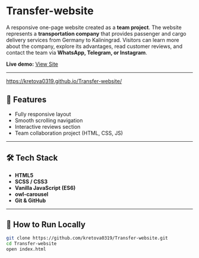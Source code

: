 # Transfer-website

A responsive one-page website created as a **team project**.
The website represents a **transportation company** that provides passenger and cargo delivery services from Germany to Kaliningrad.
Visitors can learn more about the company, explore its advantages, read customer reviews, and contact the team via **WhatsApp, Telegram, or Instagram**.

**Live demo:**
[View Site](https://kretova0319.github.io/Transfer-website/)

---

https://kretova0319.github.io/Transfer-website/

## 🧩 Features

- Fully responsive layout
- Smooth scrolling navigation
- Interactive reviews section
- Team collaboration project (HTML, CSS, JS)

---

## 🛠️ Tech Stack

- **HTML5**
- **SCSS / CSS3**
- **Vanilla JavaScript (ES6)**
- **owl-carousel**
- **Git & GitHub**

---

## 🚀 How to Run Locally

```bash
git clone https://github.com/kretova0319/Transfer-website.git
cd Transfer-website
open index.html
```
